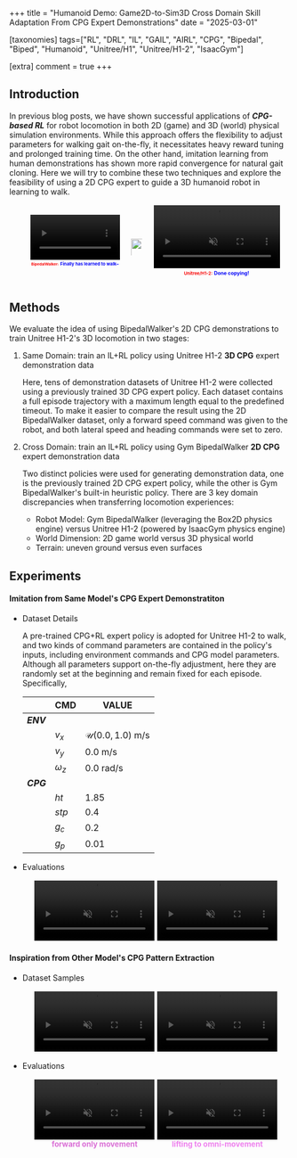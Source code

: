 +++
title = "Humanoid Demo: Game2D-to-Sim3D Cross Domain Skill Adaptation From CPG Expert Demonstrations"
date = "2025-03-01"

[taxonomies]
tags=["RL", "DRL", "IL", "GAIL", "AIRL", "CPG", "Bipedal", "Biped", "Humanoid", "Unitree/H1", "Unitree/H1-2", "IsaacGym"]

[extra]
comment = true
+++



## Introduction

In previous blog posts, we have shown successful applications of ***CPG-based RL*** for robot locomotion in both 2D (game) and 3D (world) physical simulation environments. While this approach offers the flexibility to adjust parameters for walking gait on-the-fly, it necessitates heavy reward tuning and prolonged training time. On the other hand, imitation learning from human demonstrations has shown more rapid convergence for natural gait cloning. Here we will try to combine these two techniques and explore the feasibility of using a 2D CPG expert to guide a 3D humanoid robot in learning to walk.

<div style="display:flex;justify-content:center;text-align:center;align-items:center;vertical-align:center;">

<div style="display:inline-flex;width:40%;justify-content:center;flex-wrap:wrap;margin-top:0.5%;margin-bottom:0.5%;">
    <div>
    <video width="80%" oncontextmenu="return false;" nocontrols autoplay loop muted disablepictureinpicture preload=metadata>
        <source src="{{ url(path="/posts/bipedalwalker-demo-cpg-experiments/vids/cpg_rl/f8_cpg.mp4", baseurl=true) }}" type="video/mp4">
        Your browser does not support the video tag.
    </video>
    </div>
    <p style="font-size:80%;margin-top:0;">
        <strong>
        <span style="color:#f80808;font-size:60%;">BipedalWalker:</span>
        <!-- <br/> -->
        <span style="color:#0808f8;font-size:70%;">Finally has learned to walk~</span>
        </strong>
    </p>
</div>

<div style="display:inline-flex;width:20%;justify-content:center;flex-wrap:wrap;margin-top:0.5%;margin-bottom:0.5%;margin-left:-8%;margin-right:-4%;">
    <figure>
    <img src="{{ url(path="imgs/right_arrow.png") }}" width="150%" style="border:0;">
    <figcaption>
    <a href="" style="pointer-events: none"></a>
    </figcaption>
    </figure>
</div>

<div style="display:inline-flex;width:45%;justify-content:center;flex-wrap:wrap;margin-top:0.5%;margin-bottom:0.5%;">
    <div>
    <video width="100%" oncontextmenu="return false;" nocontrols autoplay loop muted disablepictureinpicture preload=metadata>
        <source src="{{ url(path="vids/Apr23_00-42-50_test_mlp_noise0.001_ent0.001_nstps16_nbs16_gl_0.95_0.9_tasklerp0.3_firstN.mp4") }}" type="video/mp4">
        Your browser does not support the video tag.
    </video>
    </div>
    <p style="font-size:80%;margin-top:0;">
        <strong>
        <span style="color:#f80808;font-size:70%;">Unitree/H1-2:</span>
        <!-- <br/> -->
        <span style="color:#0808f8;font-size:80%;">Done copying!</span>
        </strong>
    </p>
</div>

</div>

<!-- more -->


## Methods

We evaluate the idea of using BipedalWalker's 2D CPG demonstrations to train Unitree H1-2's 3D locomotion in two stages:

1. Same Domain: train an IL+RL policy using Unitree H1-2 **3D CPG** expert demonstration data

    Here, tens of demonstration datasets of Unitree H1-2 were collected using a previously trained 3D CPG expert policy. Each dataset contains a full episode trajectory with a maximum length equal to the predefined timeout. To make it easier to compare the result using the 2D BipedalWalker dataset, only a forward speed command was given to the robot, and both lateral speed and heading commands were set to zero.

1. Cross Domain: train an IL+RL policy using Gym BipedalWalker **2D CPG** expert demonstration data

    Two distinct policies were used for generating demonstration data, one is the previously trained 2D CPG expert policy, while the other is Gym BipedalWalker's built-in heuristic policy. There are 3 key domain discrepancies when transferring locomotion experiences:

    * Robot Model: Gym BipedalWalker (leveraging the Box2D physics engine) versus Unitree H1-2 (powered by IsaacGym physics engine)
    * World Dimension: 2D game world versus 3D physical world
    * Terrain: uneven ground versus even surfaces



## Experiments

#### **Imitation from Same Model's CPG Expert Demonstratiton**

- Dataset Details

    A pre-trained CPG+RL expert policy is adopted for Unitree H1-2 to walk, and two kinds of command parameters are contained in the policy's inputs, including environment commands and CPG model parameters. Although all parameters support on-the-fly adjustment, here they are randomly set at the beginning and remain fixed for each episode. Specifically,

    | | **CMD** | **VALUE** |
    | -- | -- | -- |
    | ***ENV*** |
    | | $v_x$ | $\mathcal{U}(0.0, 1.0)$ m/s |
    | | $v_y$ | $0.0$ m/s |
    | | $\omega_z$ | $0.0$ rad/s |
    | ***CPG*** |
    | | $ht$ | $1.85$ |
    | | $stp$ | $0.4$ |
    | | $g_c$ | $0.2$ |
    | | $g_p$ | $0.01$ |

- Evaluations

    <div style="display:flex;justify-content:center;text-align:center;align-items:center;vertical-align:center;row-gap:1%;column-gap:1%;">
    <div style="display:inline-flex;width:45%;justify-content:center;flex-wrap:wrap;margin-top:0.5%;margin-bottom:0.5%;">
        <video src="vids/Apr23_16-31-45_test_amp2d.pos__crop.mp4" width=100% oncontextmenu="return false;" controls autoplay loop muted disablepictureinpicture preload=metadata/>
    </div>
    <div style="display:inline-flex;width:45%;justify-content:center;flex-wrap:wrap;margin-top:0.5%;margin-bottom:0.5%;">
        <video src="vids/Apr23_00-42-50_test_mlp_noise0.001_ent0.001_nstps16_nbs16_gl_0.95_0.9_tasklerp0.3_firstN.mp4" width=100% oncontextmenu="return false;" controls autoplay loop muted disablepictureinpicture preload=metadata/>
    </div>
    </div>


#### **Inspiration from Other Model's CPG Pattern Extraction**

- Dataset Samples

    <div style="display:flex;justify-content:center;text-align:center;align-items:center;vertical-align:center;row-gap:1%;column-gap:1%;">
    <div style="display:inline-flex;width:45%;justify-content:center;flex-wrap:wrap;margin-top:0.5%;margin-bottom:0.5%;">
        <video src="{{ url(path="/posts/bipedalwalker-demo-cpg-experiments/vids/cpg_rl/f8_cpg.mp4", baseurl=true) }}" width=100% oncontextmenu="return false;" controls autoplay loop muted disablepictureinpicture preload=metadata/>
    </div>
    <div style="display:inline-flex;width:45%;justify-content:center;flex-wrap:wrap;margin-top:0.5%;margin-bottom:0.5%;">
        <video src="vids/bipedalwalker_policy_heuristics_20250504.mp4" width=100% oncontextmenu="return false;" controls autoplay loop muted disablepictureinpicture preload=metadata/>
    </div>
    </div>

- Evaluations

    <div style="display:flex;justify-content:center;text-align:center;align-items:center;vertical-align:center;row-gap:1%;column-gap:1%;">

    <div style="display:inline-flex;width:45%;justify-content:center;flex-wrap:wrap;margin-top:0.5%;margin-bottom:0.5%;">
        <div>
        <video src="vids/May08_22-50-47_test_norefinit_pp4.webm" width=100% oncontextmenu="return false;" controls autoplay loop muted disablepictureinpicture preload=metadata/>
        </div>
        <p style="font-size:95%;color:Orchid;margin-top:0;">
            <strong>
            forward only movement
            </strong>
        </p>
    </div>

    <div style="display:inline-flex;width:45%;justify-content:center;flex-wrap:wrap;margin-top:0.5%;margin-bottom:0.5%;">
        <div>
        <video src="vids/20250603_2D_guided_3D_locomotion.webm" width=100% oncontextmenu="return false;" controls autoplay loop muted disablepictureinpicture preload=metadata/>
        </div>
        <p style="font-size:95%;color:Violet;margin-top:0;">
            <strong>
            lifting to omni-movement
            </strong>
        </p>
    </div>

    </div>
